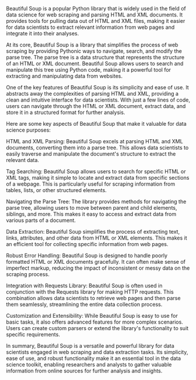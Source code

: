 Beautiful Soup is a popular Python library that is widely used in the field of data science for web scraping and parsing HTML and XML documents. It provides tools for pulling data out of HTML and XML files, making it easier for data scientists to extract relevant information from web pages and integrate it into their analyses.

At its core, Beautiful Soup is a library that simplifies the process of web scraping by providing Pythonic ways to navigate, search, and modify the parse tree. The parse tree is a data structure that represents the structure of an HTML or XML document. Beautiful Soup allows users to search and manipulate this tree using Python code, making it a powerful tool for extracting and manipulating data from websites.

One of the key features of Beautiful Soup is its simplicity and ease of use. It abstracts away the complexities of parsing HTML and XML, providing a clean and intuitive interface for data scientists. With just a few lines of code, users can navigate through the HTML or XML document, extract data, and store it in a structured format for further analysis.

Here are some key aspects of Beautiful Soup that make it valuable for data science purposes:

HTML and XML Parsing:
Beautiful Soup excels at parsing HTML and XML documents, converting them into a parse tree. This allows data scientists to easily traverse and manipulate the document's structure to extract the relevant data.

Tag Searching:
Beautiful Soup allows users to search for specific HTML or XML tags, making it simple to locate and extract data from specific sections of a webpage. This is particularly useful for scraping information from tables, lists, or other structured elements.

Navigating the Parse Tree:
The library provides methods for navigating the parse tree, allowing users to move between parent and child elements, siblings, and more. This makes it easy to access and extract data from various parts of a document.

Data Extraction:
Beautiful Soup simplifies the process of extracting text, links, attributes, and other data from HTML or XML elements. This makes it an efficient tool for collecting specific information from web pages.

Robust Error Handling:
Beautiful Soup is designed to handle poorly formatted HTML or XML documents gracefully. It can often make sense of imperfect markup, reducing the impact of inconsistent or messy data on the scraping process.

Integration with Requests Library:
Beautiful Soup is often used in conjunction with the Requests library for making HTTP requests. This combination allows data scientists to retrieve web pages and then parse them seamlessly, streamlining the entire data collection process.

Customization and Extensibility:
While Beautiful Soup is easy to use for basic tasks, it also offers advanced features for more complex scenarios. Users can create custom parsers or extend the library's functionality to suit specific requirements.

In summary, Beautiful Soup is a versatile and powerful library for data scientists engaged in web scraping and data extraction tasks. Its simplicity, ease of use, and robust functionality make it an essential tool in the data science toolkit, enabling researchers and analysts to gather valuable information from online sources for further analysis and insights.
